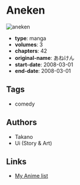 # Aneken

![aneken](https://cdn.myanimelist.net/images/manga/1/202398.jpg)

-   **type**: manga
-   **volumes**: 3
-   **chapters**: 42
-   **original-name**: あねけん
-   **start-date**: 2008-03-01
-   **end-date**: 2008-03-01

## Tags

-   comedy

## Authors

-   Takano
-   Ui (Story & Art)

## Links

-   [My Anime list](https://myanimelist.net/manga/110433/Aneken)
